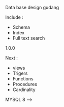 Data base design gudang

Include :
- Schema
- Index
- Full text search

1.0.0

Next :
- views
- Trigers
- Functions
- Procedures
- Cardinality

MYSQL 8 -->

